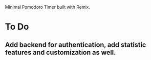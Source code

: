 Minimal Pomodoro Timer built with Remix.

# To Do
## Add backend for authentication, add statistic features and customization as well.

